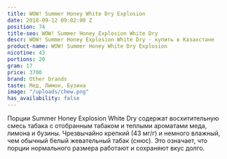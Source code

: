 ```yaml
---
title: WOW! Summer Honey White Dry Explosion
date: 2018-09-12 09:02:00 Z
position: 74
title-seo: WOW! Summer Honey Explosion White Dry
descr: WOW! Summer Honey Explosion White Dry - купить в Казахстане
product-name: WOW! Summer Honey White Dry Explosion
nicotine: 43
portions: 20
gram: 17
price: 3700
brand: Other brands
taste: Мед, Лимон, Бузина
image: "/uploads/chew.png"
has_availability: false
---
```


 Порции Summer Honey Explosion White Dry содержат восхитительную смесь табака с отобранным табаком и теплыми ароматами меда, лимона и бузины.
 Чрезвычайно крепкий (43 мг/г) и немного влажный, чем обычный белый жевательный табак (снюс). Это означает, что порции нормального размера работают и сохраняют вкус долго.